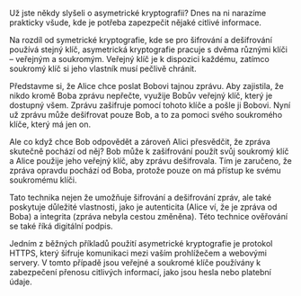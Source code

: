 Už jste někdy slyšeli o asymetrické kryptografii? Dnes na ni narazíme prakticky všude, kde je potřeba zapezpečit nějaké citlivé informace.

Na rozdíl od symetrické kryptografie, kde se pro šifrování a dešifrování používá stejný klíč, asymetrická kryptografie pracuje s dvěma různými klíči – veřejným a soukromým. Veřejný klíč je k dispozici každému, zatímco soukromý klíč si jeho vlastník musí pečlivě chránit.

Představme si, že Alice chce poslat Bobovi tajnou zprávu. Aby zajistila, že nikdo kromě Boba zprávu nepřečte, využije Bobův veřejný klíč, který je dostupný všem. Zprávu zašifruje pomocí tohoto klíče a pošle ji Bobovi. Nyní už zprávu může dešifrovat pouze Bob, a to za pomoci svého soukromého klíče, který má jen on.

Ale co když chce Bob odpovědět a zároveň Alici přesvědčit, že zpráva skutečně pochází od něj? Bob může k zašifrování použít svůj soukromý klíč a Alice použije jeho veřejný klíč, aby zprávu dešifrovala. Tím je zaručeno, že zpráva opravdu pochází od Boba, protože pouze on má přístup ke svému soukromému klíči.

Tato technika nejen že umožňuje šifrování a dešifrování zpráv, ale také poskytuje důležité vlastnosti, jako je autenticita (Alice ví, že je zpráva od Boba) a integrita (zpráva nebyla cestou změněna). Této technice ověřování se také říká digitální podpis.

Jedním z běžných příkladů použití asymetrické kryptografie je protokol HTTPS, který šifruje komunikaci mezi vaším prohlížečem a webovými servery. V tomto případě jsou veřejné a soukromé klíče používány k zabezpečení přenosu citlivých informací, jako jsou hesla nebo platební údaje.
